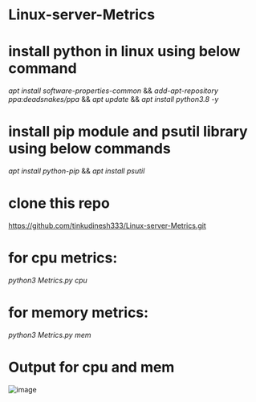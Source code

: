 # Linux-server-Metrics

# install python in linux using below command

*apt install software-properties-common* && *add-apt-repository ppa:deadsnakes/ppa* && *apt update* && *apt install python3.8 -y*

# install pip module and psutil library using below commands

*apt install python-pip*
&&
*apt install psutil*


# clone this repo 

https://github.com/tinkudinesh333/Linux-server-Metrics.git

# for cpu metrics: 
*python3 Metrics.py cpu*



# for memory metrics: 
*python3 Metrics.py mem*

# Output for cpu and mem

![image](https://user-images.githubusercontent.com/78022545/110931814-b4ddf700-8350-11eb-8748-591492416227.png)



